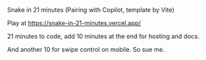 Snake in 21 minutes (Pairing with Copilot, template by Vite)

Play at https://snake-in-21-minutes.vercel.app/

21 minutes to code, add 10 minutes at the end for hosting and docs.

And another 10 for swipe control on mobile. So sue me.